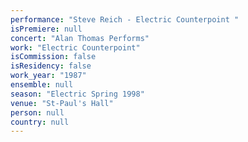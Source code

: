 ```yaml
---
performance: "Steve Reich - Electric Counterpoint "
isPremiere: null
concert: "Alan Thomas Performs"
work: "Electric Counterpoint"
isCommission: false
isResidency: false
work_year: "1987"
ensemble: null
season: "Electric Spring 1998"
venue: "St-Paul's Hall"
person: null
country: null
---
```



